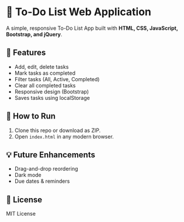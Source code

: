 # 📝 To-Do List Web Application

A simple, responsive To-Do List App built with **HTML, CSS, JavaScript, Bootstrap, and jQuery**.  

## 🚀 Features
- Add, edit, delete tasks
- Mark tasks as completed
- Filter tasks (All, Active, Completed)
- Clear all completed tasks
- Responsive design (Bootstrap)
- Saves tasks using localStorage

## 📂 How to Run
1. Clone this repo or download as ZIP.
2. Open `index.html` in any modern browser.

## 💡 Future Enhancements
- Drag-and-drop reordering
- Dark mode
- Due dates & reminders

## 📄 License
MIT License
